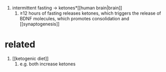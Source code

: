 1. intermittent fasting → ketones*[[human brain|brain]]
	1. ≥12 hours of fasting releases ketones, which triggers the release of BDNF molecules, which promotes consolidation and [[synaptogenesis]]

# related
1. [[ketogenic diet]]
	1. e.g. both increase ketones